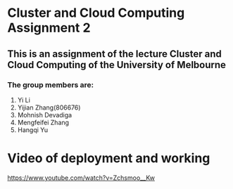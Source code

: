 # Cluster and Cloud Computing Assignment 2
## This is an assignment of the lecture Cluster and Cloud Computing of the University of Melbourne
### The group members are: 
1. Yi Li
2. Yijian Zhang(806676) 
3. Mohnish Devadiga 
4. Mengfeifei Zhang
5. Hangqi Yu

# Video of deployment and working
<https://www.youtube.com/watch?v=Zchsmoo__Kw>
